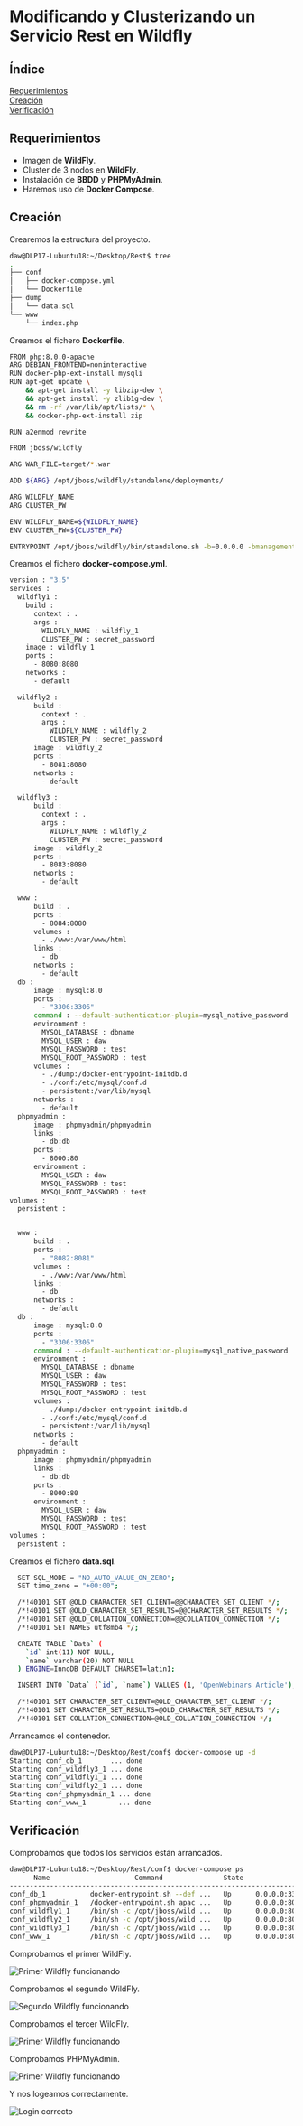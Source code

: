 # **Modificando y Clusterizando un Servicio Rest en Wildfly**

## **Índice**
[Requerimientos](#id1)<br>
[Creación](#id2)<br>
[Verificación](#id3)

## **Requerimientos**<a name = "id1"></a>
- Imagen de **WildFly**.
- Cluster de 3 nodos en **WildFly**.
- Instalación de **BBDD** y **PHPMyAdmin**.
- Haremos uso de **Docker Compose**.

## **Creación**<a name = "id2"></a>
Crearemos la estructura del proyecto.

```bash
daw@DLP17-Lubuntu18:~/Desktop/Rest$ tree
.
├── conf
│   ├── docker-compose.yml
│   └── Dockerfile
├── dump
│   └── data.sql
└── www
    └── index.php
```

Creamos el fichero **Dockerfile**.

```bash
FROM php:8.0.0-apache
ARG DEBIAN_FRONTEND=noninteractive
RUN docker-php-ext-install mysqli
RUN apt-get update \
    && apt-get install -y libzip-dev \
    && apt-get install -y zlib1g-dev \
    && rm -rf /var/lib/apt/lists/* \
    && docker-php-ext-install zip

RUN a2enmod rewrite

FROM jboss/wildfly

ARG WAR_FILE=target/*.war

ADD ${ARG} /opt/jboss/wildfly/standalone/deployments/

ARG WILDFLY_NAME
ARG CLUSTER_PW

ENV WILDFLY_NAME=${WILDFLY_NAME}
ENV CLUSTER_PW=${CLUSTER_PW}

ENTRYPOINT /opt/jboss/wildfly/bin/standalone.sh -b=0.0.0.0 -bmanagement=0.0.0.0 -Djboss.server.default.config=standalone-full-ha.xml -Djboss.node.name=${WILDFLY_NAME} -Djava.net.preferIPv4Stack=true -Djgroups.bind_addr=$(hostname -i) -Djboss.messaging.cluster.password=${CLUSTER_PW}
```

Creamos el fichero **docker-compose.yml**.

```bash
version : "3.5"
services :
  wildfly1 :
    build :
      context : .
      args :
        WILDFLY_NAME : wildfly_1
        CLUSTER_PW : secret_password
    image : wildfly_1
    ports :
      - 8080:8080
    networks :
      - default

  wildfly2 :
      build :
        context : .
        args :
          WILDFLY_NAME : wildfly_2
          CLUSTER_PW : secret_password
      image : wildfly_2
      ports :
        - 8081:8080
      networks :
        - default

  wildfly3 :
      build :
        context : .
        args :
          WILDFLY_NAME : wildfly_2
          CLUSTER_PW : secret_password
      image : wildfly_2
      ports :
        - 8083:8080
      networks :
        - default

  www :
      build : .
      ports :
        - 8084:8080
      volumes :
        - ./www:/var/www/html
      links :
        - db
      networks :
        - default
  db :
      image : mysql:8.0
      ports :
        - "3306:3306"
      command : --default-authentication-plugin=mysql_native_password
      environment :
        MYSQL_DATABASE : dbname
        MYSQL_USER : daw
        MYSQL_PASSWORD : test
        MYSQL_ROOT_PASSWORD : test
      volumes :
        - ./dump:/docker-entrypoint-initdb.d
        - ./conf:/etc/mysql/conf.d
        - persistent:/var/lib/mysql
      networks :
        - default
  phpmyadmin :
      image : phpmyadmin/phpmyadmin
      links :
        - db:db
      ports :
        - 8000:80
      environment :
        MYSQL_USER : daw
        MYSQL_PASSWORD : test
        MYSQL_ROOT_PASSWORD : test
volumes :
  persistent :


  www :
      build : .
      ports :
        - "8082:8081"
      volumes :
        - ./www:/var/www/html
      links :
        - db
      networks :
        - default
  db :
      image : mysql:8.0
      ports :
        - "3306:3306"
      command : --default-authentication-plugin=mysql_native_password
      environment :
        MYSQL_DATABASE : dbname
        MYSQL_USER : daw
        MYSQL_PASSWORD : test
        MYSQL_ROOT_PASSWORD : test
      volumes :
        - ./dump:/docker-entrypoint-initdb.d
        - ./conf:/etc/mysql/conf.d
        - persistent:/var/lib/mysql
      networks :
        - default
  phpmyadmin :
      image : phpmyadmin/phpmyadmin
      links :
        - db:db
      ports :
        - 8000:80
      environment :
        MYSQL_USER : daw
        MYSQL_PASSWORD : test
        MYSQL_ROOT_PASSWORD : test
volumes :
  persistent :
```

Creamos el fichero **data.sql**.

```bash
  SET SQL_MODE = "NO_AUTO_VALUE_ON_ZERO";
  SET time_zone = "+00:00";

  /*!40101 SET @OLD_CHARACTER_SET_CLIENT=@@CHARACTER_SET_CLIENT */;
  /*!40101 SET @OLD_CHARACTER_SET_RESULTS=@@CHARACTER_SET_RESULTS */;
  /*!40101 SET @OLD_COLLATION_CONNECTION=@@COLLATION_CONNECTION */;
  /*!40101 SET NAMES utf8mb4 */;

  CREATE TABLE `Data` (
    `id` int(11) NOT NULL,
    `name` varchar(20) NOT NULL
  ) ENGINE=InnoDB DEFAULT CHARSET=latin1;

  INSERT INTO `Data` (`id`, `name`) VALUES (1, 'OpenWebinars Article'), (2, 'Crashell'), (3, 'Jerson Martinez'), (4, 'Antonio Moreno');

  /*!40101 SET CHARACTER_SET_CLIENT=@OLD_CHARACTER_SET_CLIENT */;
  /*!40101 SET CHARACTER_SET_RESULTS=@OLD_CHARACTER_SET_RESULTS */;
  /*!40101 SET COLLATION_CONNECTION=@OLD_COLLATION_CONNECTION */;
```

Arrancamos el contenedor.

```bash
daw@DLP17-Lubuntu18:~/Desktop/Rest/conf$ docker-compose up -d
Starting conf_db_1       ... done
Starting conf_wildfly3_1 ... done
Starting conf_wildfly1_1 ... done
Starting conf_wildfly2_1 ... done
Starting conf_phpmyadmin_1 ... done
Starting conf_www_1        ... done
```

## **Verificación**<a name = "id3"></a>
Comprobamos que todos los servicios están arrancados.

```bash
daw@DLP17-Lubuntu18:~/Desktop/Rest/conf$ docker-compose ps
      Name                     Command               State                          Ports                       
----------------------------------------------------------------------------------------------------------------
conf_db_1           docker-entrypoint.sh --def ...   Up      0.0.0.0:3306->3306/tcp,:::3306->3306/tcp, 33060/tcp
conf_phpmyadmin_1   /docker-entrypoint.sh apac ...   Up      0.0.0.0:8000->80/tcp,:::8000->80/tcp               
conf_wildfly1_1     /bin/sh -c /opt/jboss/wild ...   Up      0.0.0.0:8080->8080/tcp,:::8080->8080/tcp           
conf_wildfly2_1     /bin/sh -c /opt/jboss/wild ...   Up      0.0.0.0:8081->8080/tcp,:::8081->8080/tcp           
conf_wildfly3_1     /bin/sh -c /opt/jboss/wild ...   Up      0.0.0.0:8082->8080/tcp,:::8082->8080/tcp           
conf_www_1          /bin/sh -c /opt/jboss/wild ...   Up      0.0.0.0:8083->8080/tcp,:::8083->8080/tcp 
```

Comprobamos el primer WildFly.

![Primer Wildfly funcionando](img/docker-rest/8.png)

Comprobamos el segundo WildFly.

![Segundo Wildfly funcionando](img/docker-rest/9.png)

Comprobamos el tercer WildFly.

![Primer Wildfly funcionando](img/docker-rest/10.png)

Comprobamos PHPMyAdmin.

![Primer Wildfly funcionando](img/docker-rest/12.png)

Y nos logeamos correctamente.

![Login correcto](img/docker-rest/13.png)